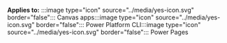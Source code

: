 **Applies to:** :::image type="icon" source="../media/yes-icon.svg" border="false"::: Canvas apps:::image type="icon" source="../media/yes-icon.svg" border="false"::: Power Platform CLI:::image type="icon" source="../media/yes-icon.svg" border="false"::: Power Pages
